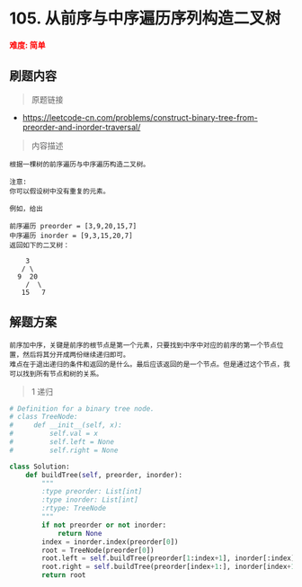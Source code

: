 # 105.   从前序与中序遍历序列构造二叉树
**<font color=red>难度: 简单</font>**
## 刷题内容

> 原题链接
* https://leetcode-cn.com/problems/construct-binary-tree-from-preorder-and-inorder-traversal/

> 内容描述

```
根据一棵树的前序遍历与中序遍历构造二叉树。

注意:
你可以假设树中没有重复的元素。

例如，给出

前序遍历 preorder = [3,9,20,15,7]
中序遍历 inorder = [9,3,15,20,7]
返回如下的二叉树：

    3
   / \
  9  20
    /  \
   15   7

```



## 解题方案
``` 
前序加中序，关键是前序的根节点是第一个元素，只要找到中序中对应的前序的第一个节点位置，然后将其分开成两份继续递归即可。
难点在于退出递归的条件和返回的是什么。最后应该返回的是一个节点。但是通过这个节点，我可以找到所有节点和树的关系。
```

> 1 递归
```python
# Definition for a binary tree node.
# class TreeNode:
#     def __init__(self, x):
#         self.val = x
#         self.left = None
#         self.right = None

class Solution:
    def buildTree(self, preorder, inorder):
        """
        :type preorder: List[int]
        :type inorder: List[int]
        :rtype: TreeNode
        """
        if not preorder or not inorder:
            return None
        index = inorder.index(preorder[0])
        root = TreeNode(preorder[0])
        root.left = self.buildTree(preorder[1:index+1], inorder[:index])
        root.right = self.buildTree(preorder[index+1:], inorder[index+1:])
        return root
```